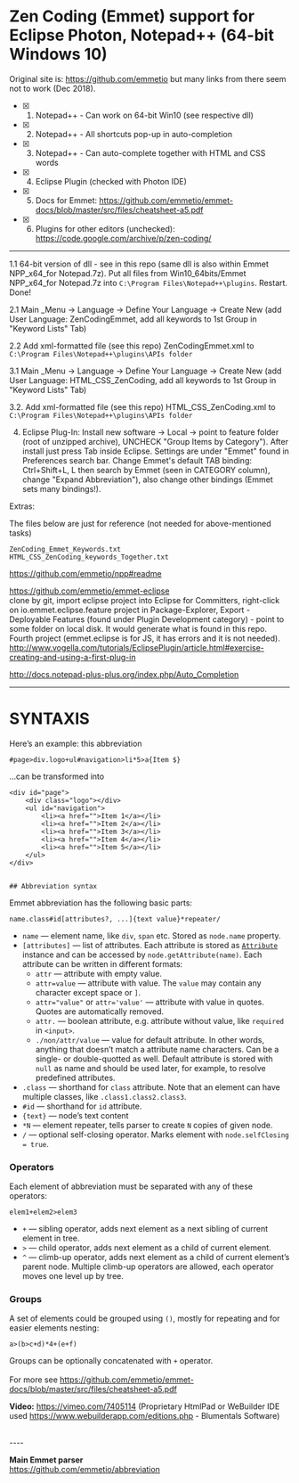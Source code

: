 
# Zen Coding (Emmet) support for Eclipse Photon, Notepad++ (64-bit Windows 10)

Original site is: https://github.com/emmetio but many links from there seem not to work (Dec 2018).

- [x] 1. Notepad++ - Can work on 64-bit Win10 (see respective dll)

- [x] 2. Notepad++ - All shortcuts pop-up in auto-completion

- [x] 3. Notepad++ - Can auto-complete together with HTML and CSS words

- [x] 4. Eclipse Plugin (checked with Photon IDE)

- [x] 5. Docs for Emmet: https://github.com/emmetio/emmet-docs/blob/master/src/files/cheatsheet-a5.pdf 

- [x] 6. Plugins for other editors (unchecked): https://code.google.com/archive/p/zen-coding/

<hr>

1.1 64-bit version of dll - see in this repo (same dll is also within Emmet NPP_x64_for Notepad.7z). Put all files from Win10_64bits/Emmet NPP_x64_for Notepad.7z into `C:\Program Files\Notepad++\plugins`. Restart. Done!

2.1 Main _Menu -> Language -> Define Your Language -> Create New (add User Language: ZenCodingEmmet, add all keywords to 1st Group in  "Keyword Lists" Tab)

2.2 Add xml-formatted file (see this repo) ZenCodingEmmet.xml  to `C:\Program Files\Notepad++\plugins\APIs folder`

3.1 Main _Menu -> Language -> Define Your Language -> Create New (add User Language: HTML_CSS_ZenCoding, add all keywords to 1st Group in  "Keyword Lists" Tab)

3.2. Add xml-formatted file (see this repo) HTML_CSS_ZenCoding.xml to `C:\Program Files\Notepad++\plugins\APIs folder`

4. Eclipse Plug-In: Install new software -> Local -> point to feature folder (root of unzipped archive), UNCHECK "Group Items by Category"). After install just press Tab inside Eclipse. Settings are under "Emmet" found in Preferences search bar. Change Emmet's default TAB binding: Ctrl+Shift+L, L then search by Emmet (seen in CATEGORY column), change "Expand Abbreviation"), also change other bindings (Emmet sets many bindings!).


Extras:

The files below are just for reference (not needed for above-mentioned tasks)

`ZenCoding_Emmet_Keywords.txt` <br>
`HTML_CSS_ZenCoding_keywords_Together.txt`


https://github.com/emmetio/npp#readme 

https://github.com/emmetio/emmet-eclipse 
<br>
clone by git, import eclipse project into Eclipse for Committers, right-click on io.emmet.eclipse.feature project in Package-Explorer, Export - Deployable Features (found under Plugin Development category) - point to some folder on local disk. It would generate what is found in this repo. Fourth project (emmet.eclipse is for JS, it has errors and it is not needed). <br>
http://www.vogella.com/tutorials/EclipsePlugin/article.html#exercise-creating-and-using-a-first-plug-in 

http://docs.notepad-plus-plus.org/index.php/Auto_Completion 

---------
# SYNTAXIS

Here’s an example: this abbreviation

	#page>div.logo+ul#navigation>li*5>a{Item $}
	
...can be transformed into

	<div id="page">
		<div class="logo"></div>
		<ul id="navigation">
			<li><a href="">Item 1</a></li>
			<li><a href="">Item 2</a></li>
			<li><a href="">Item 3</a></li>
			<li><a href="">Item 4</a></li>
			<li><a href="">Item 5</a></li>
		</ul>
	</div>
	
	
	## Abbreviation syntax

Emmet abbreviation has the following basic parts:

```
name.class#id[attributes?, ...]{text value}*repeater/
```

* `name` — element name, like `div`, `span` etc. Stored as `node.name` property.
* `[attributes]` — list of attributes. Each attribute is stored as [`Attribute`](/lib/attribute.js) instance and can be accessed by `node.getAttribute(name)`. Each attribute can be written in different formats:
	* `attr` — attribute with empty value.
	* `attr=value` — attribute with value. The `value` may contain any character except space or `]`.
	* `attr="value"` or `attr='value'` — attribute with value in quotes. Quotes are automatically removed.
	* `attr.` — boolean attribute, e.g. attribute without value, like `required` in `<input>`.
	* `./non/attr/value` — value for default attribute. In other words, anything that doesn’t match a attribute name characters. Can be a single- or double-quotted as well. Default attribute is stored with `null` as name and should be used later, for example, to resolve predefined attributes.
* `.class` — shorthand for `class` attribute. Note that an element can have multiple classes, like `.class1.class2.class3`.
* `#id` — shorthand for `id` attribute.
* `{text}` — node’s text content
* `*N` — element repeater, tells parser to create `N` copies of given node.
* `/` — optional self-closing operator. Marks element with `node.selfClosing = true`.

### Operators

Each element of abbreviation must be separated with any of these operators:

```
elem1+elem2>elem3
```

* `+` — sibling operator, adds next element as a next sibling of current element in tree.
* `>` — child operator, adds next element as a child of current element.
* `^` — climb-up operator, adds next element as a child of current element’s parent node. Multiple climb-up operators are allowed, each operator moves one level up by tree.

### Groups

A set of elements could be grouped using `()`, mostly for repeating and for easier elements nesting:

```
a>(b>c+d)*4+(e+f)
```

Groups can be optionally concatenated with `+` operator. <br>
<br>
For more see  https://github.com/emmetio/emmet-docs/blob/master/src/files/cheatsheet-a5.pdf 

**Video:**
https://vimeo.com/7405114   (Proprietary HtmlPad or WeBuilder IDE used  https://www.webuilderapp.com/editions.php - Blumentals Software)


	
<br>
----	
<br>

**Main Emmet parser**  <br>
  https://github.com/emmetio/abbreviation 
  
